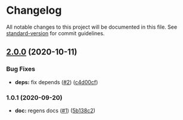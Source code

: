 # Changelog

All notable changes to this project will be documented in this file. See [standard-version](https://github.com/conventional-changelog/standard-version) for commit guidelines.

## [2.0.0](https://github.com/p6m7g8/p6df-slack/compare/v1.0.1...v2.0.0) (2020-10-11)


### Bug Fixes

* **deps:** fix depends ([#2](https://github.com/p6m7g8/p6df-slack/issues/2)) ([c4d00cf](https://github.com/p6m7g8/p6df-slack/commit/c4d00cff610cfe81a55109d3211878b982c82b49))

### 1.0.1 (2020-09-20)


* **doc:** regens docs ([#1](https://github.com/p6m7g8/p6df-slack/issues/1)) ([5b138c2](https://github.com/p6m7g8/p6df-slack/commit/5b138c27454d9bf74790ec5f1361837aa82fcb90))
